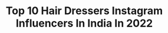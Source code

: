 ---
title: Top 10 Hair Dressers Instagram Influencers In India In 2022
description: >-
  Find top hair dressers Instagram influencers in India in 2022. Most popular hashtags: #india #love #instagram #photography.
platform: Instagram
hits: 52
text_top: Analyze the most popular Instagram profiles on inBeat.
text_bottom: Our platform has 52 Instagram influencers like this in India for you to work with.
profiles:
  - username: "vipulchudasamaofficial"
    fullname: >-
      VIPUL CHUDASAMA ®️
    bio: >-
      Hair Influencer L’Oreal Professionnel Ambassador India 5 Countries, 10 + Awards, 30+ Cities, 5k+ Salons, 30k+ Hairdressers Trained & Inspired
    location: "India"
    followers: 19787
    engagement: 571
    commentsToLikes: 0.015400
    id: ck15u0lkjku240i19w4bgmzdl
    verified: false
    hashtags: "#bandrasalon, #dontmissout, #mumbai, #aalimhakim"
  - username: "hair.castle.salon"
    fullname: >-
      Hardik Malde’s Hair Castle
    bio: >-
      Smoothening, Keratin & Color Specialist 💯 🏆 Award Winning Hair Salon 📞 9821288836 / 9022288846 📍 Ghatkopar, Mumbai 📨 DM us for price
    location: "India"
    followers: 56554
    engagement: 178
    commentsToLikes: 0.016299
    id: ckap1gbrnuh4o0i78ap20riro
    verified: false
    hashtags: "#salondiaries, #hairdresser, #salonlife, #hairdressersofinstagram"
  - username: "vaishakhi_haria"
    fullname: >-
      Vaishakhi Haria
    bio: >-
      Lifestyle + Hair Art✂️ + Travel | Director at @splashthesalon | Co-founder at @mantasticbarbers | Educator & Identity Artist at @lorealpro |📍Mumbai
    location: "India"
    followers: 19486
    engagement: 392
    commentsToLikes: 0.019565
    id: ck5zza5brbd820i14qqg6gohb
    verified: false
    hashtags: "#hairdresser, #vaishakhiharia, #india, #crazycolor"
  - username: "poonamsaini8"
    fullname: >-
      poonam 17nov.
    bio: >-
      Scorpion 🦂Gym freak since 2012🏋🏻love travelling ✈️♀️Optimistic:💁🏻♀️human being.Dm for collab. & paid promotions.👇🏻Tiktok id link
    location: "India"
    followers: 72882
    engagement: 445
    commentsToLikes: 0.031115
    id: ck0w5jgey3xlq0i19tro9fz6u
    verified: false
    hashtags: "#travel, #life, #summer, #sea"
  - username: "patnagrabs"
    fullname: >-
      patnagrabs
    bio: >-
      Models page Dm me ur pic for uploading Share your photos with us using #patnagrabs Don’t know what to do? You can start by hitting that follow button
    location: "India"
    followers: 7943
    engagement: 462
    commentsToLikes: 0.023347
    id: ckapbjruc053b0i78pgn8dd2e
    verified: false
    hashtags: "#style, #selfportraitaday, #cute, #selfportraitskirt"
  - username: "raunakmathur17"
    fullname: >-
      Raunak Mathur 🌸
    bio: >-
      Just Those Random Raw fashion posts . Also a crazzzyy Dog lover ! Also also , believes in Live Laugh Love & May be you should too 💛 New Delhi 💜
    location: "India"
    followers: 2463
    engagement: 1095
    commentsToLikes: 0.078477
    id: ck5zy45r597400i14g2oc0jqu
    verified: false
    hashtags: "#onedayatatime, #happiness, #instapost, #delhi"
  - username: "harshhala16"
    fullname: >-
      Harshhala Barade👑
    bio: >-
      Actor | Model Mumbai Dm for paid collaboration.
    location: "India"
    followers: 28363
    engagement: 629
    commentsToLikes: 0.042578
    id: ck5zp0v51rrt90i14ysucbiyd
    verified: false
    hashtags: "#red, #igersofindia, #india, #naturephotography"
  - username: "trendzz_of_kerala__"
    fullname: >-
      🌻 TRENDS OF KERALA🌻
    bio: >-
      🌻shoutout for girls&boys 🌻tag ur pic get featured 🌻viral posts 🌻 if you have any copyrights please dm for Credit/delete
    location: "India"
    followers: 58536
    engagement: 193
    commentsToLikes: 0.021655
    id: ck9wht67mzdd10j78ylmbbc6o
    verified: false
    hashtags: "#palakkad, #godsowencountry, #wayanad, #malabar"
  - username: "thansi_zebah"
    fullname: >-
      Thansi_zebah
    bio: >-
      ☠️ZOLLIGOz ☠️ 👉 🌼Thrishur🌼 🎭March 19🎭 👉🔥KL 48🔥 👉Call me THANSI👈❤️ 🔥👉Hair lover👈 👉Leo messi 👈 👇ʷᵗˢᵖ ᵐᵉ
    location: "India"
    followers: 3286
    engagement: 3035
    commentsToLikes: 0.148745
    id: ck9we2w1vich70j78iij70kr3
    verified: false
    hashtags: "#godsowncountry, #dubai, #instagram, #kochi"
  - username: "prnv.hx_"
    fullname: >-
      P *ranav
    bio: >-
      STAY ORGINAL AND LET THE WORLD COPY YOU 🕊
    location: "India"
    followers: 10430
    engagement: 1308
    commentsToLikes: 0.146953
    id: ck9wfd2pjobsv0j78fc1a5o4b
    verified: false
    hashtags: "#thrissur, #delhi, #chennai, #naturephotography"
---